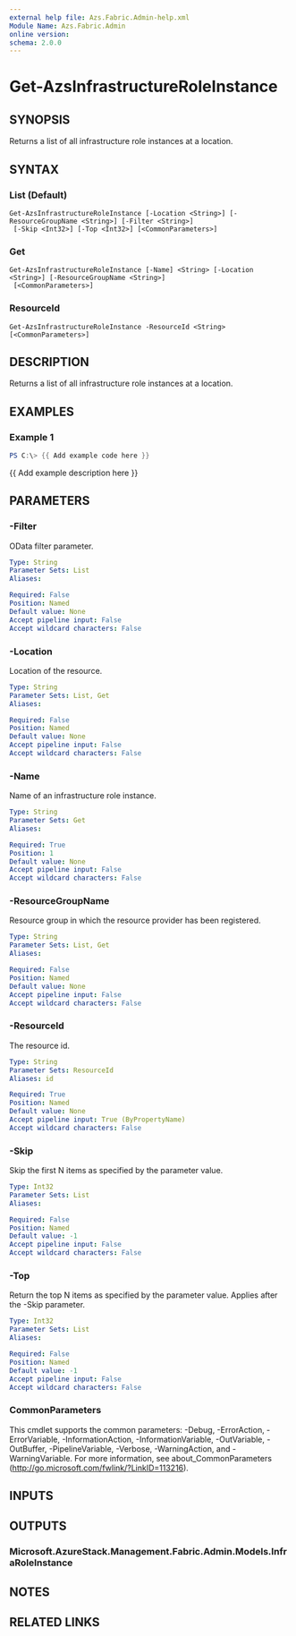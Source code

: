 ```yaml
---
external help file: Azs.Fabric.Admin-help.xml
Module Name: Azs.Fabric.Admin
online version:
schema: 2.0.0
---
```


# Get-AzsInfrastructureRoleInstance

## SYNOPSIS
Returns a list of all infrastructure role instances at a location.

## SYNTAX

### List (Default)
```
Get-AzsInfrastructureRoleInstance [-Location <String>] [-ResourceGroupName <String>] [-Filter <String>]
 [-Skip <Int32>] [-Top <Int32>] [<CommonParameters>]
```

### Get
```
Get-AzsInfrastructureRoleInstance [-Name] <String> [-Location <String>] [-ResourceGroupName <String>]
 [<CommonParameters>]
```

### ResourceId
```
Get-AzsInfrastructureRoleInstance -ResourceId <String> [<CommonParameters>]
```

## DESCRIPTION
Returns a list of all infrastructure role instances at a location.

## EXAMPLES

### Example 1
```powershell
PS C:\> {{ Add example code here }}
```

{{ Add example description here }}

## PARAMETERS

### -Filter
OData filter parameter.

```yaml
Type: String
Parameter Sets: List
Aliases:

Required: False
Position: Named
Default value: None
Accept pipeline input: False
Accept wildcard characters: False
```

### -Location
Location of the resource.

```yaml
Type: String
Parameter Sets: List, Get
Aliases:

Required: False
Position: Named
Default value: None
Accept pipeline input: False
Accept wildcard characters: False
```

### -Name
Name of an infrastructure role instance.

```yaml
Type: String
Parameter Sets: Get
Aliases:

Required: True
Position: 1
Default value: None
Accept pipeline input: False
Accept wildcard characters: False
```

### -ResourceGroupName
Resource group in which the resource provider has been registered.

```yaml
Type: String
Parameter Sets: List, Get
Aliases:

Required: False
Position: Named
Default value: None
Accept pipeline input: False
Accept wildcard characters: False
```

### -ResourceId
The resource id.

```yaml
Type: String
Parameter Sets: ResourceId
Aliases: id

Required: True
Position: Named
Default value: None
Accept pipeline input: True (ByPropertyName)
Accept wildcard characters: False
```

### -Skip
Skip the first N items as specified by the parameter value.

```yaml
Type: Int32
Parameter Sets: List
Aliases:

Required: False
Position: Named
Default value: -1
Accept pipeline input: False
Accept wildcard characters: False
```

### -Top
Return the top N items as specified by the parameter value.
Applies after the -Skip parameter.

```yaml
Type: Int32
Parameter Sets: List
Aliases:

Required: False
Position: Named
Default value: -1
Accept pipeline input: False
Accept wildcard characters: False
```

### CommonParameters
This cmdlet supports the common parameters: -Debug, -ErrorAction, -ErrorVariable, -InformationAction, -InformationVariable, -OutVariable, -OutBuffer, -PipelineVariable, -Verbose, -WarningAction, and -WarningVariable. For more information, see about_CommonParameters (http://go.microsoft.com/fwlink/?LinkID=113216).

## INPUTS

## OUTPUTS

### Microsoft.AzureStack.Management.Fabric.Admin.Models.InfraRoleInstance

## NOTES

## RELATED LINKS

